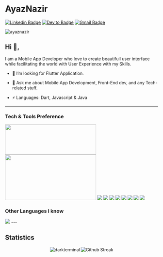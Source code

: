 # AyazNazir
 [![Linkedin Badge](https://img.shields.io/badge/-Ayaz-blue?style=flat-square&logo=Linkedin&logoColor=white&link=https://www.linkedin.com/in/ayaz-nazir-141a37203/)](https://www.linkedin.com/in/ayaz-nazir-141a37203/)
 [![Dev.to Badge](https://img.shields.io/badge/-@Ayaz-03a57a?style=flat-square&labelColor=000000&logo=dev.to&link=https://dev.com/@ayaznazir)](https://dev.to/ayaznazir)
[![Gmail Badge](https://img.shields.io/badge/-ayaznazir2002@gmail.com-c14438?style=flat-square&logo=Gmail&logoColor=white&link=mailto:ayaznazir2002@gmail.com)](mailto:ayaznazir2002@gmail.com)

<p align="left"> <img src="https://komarev.com/ghpvc/?username=ayaznazir&label=Profile%20views&color=0e75b6&style=flat" alt="ayaznazir" /> </p>


## Hi 👋, 
I am a Mobile App Developer who love to create beautifull user interface while facilitating the world with User Experience with my Skills.
 
 
 - 👯 I’m looking for Flutter Application.
 
 - 💬 Ask me about Mobile App Development, Front-End dev, and any Tech-related stuff.
 
 - ⚡ Languages:  Dart, Javascript & Java


 ---
 
 ### Tech & Tools Preference
<img src="https://storage.googleapis.com/cms-storage-bucket/6e19fee6b47b36ca613f.png" width="300" height="100">
<img src="https://ih1.redbubble.net/image.1161808169.7098/st,small,507x507-pad,600x600,f8f8f8.jpg" width="300" height="150">
<img src="https://img.shields.io/badge/-JavaScript-eed718?style=flat&logo=javascript&logoColor=ffffff">
<img src="https://img.shields.io/badge/-React-000000?style=flat&logo=react&logoColor=00c8ff">
<img src="https://img.shields.io/badge/-Firebase-FFA611?style=flat&logo=firebase&logoColor=FFFFFF">
<img src="http://img.shields.io/badge/-Google%20Cloud%20Platform-4285F4?style=flat&logo=google%20cloud&logoColor=white">
<img src="http://img.shields.io/badge/-Git-F1502F?style=flat&logo=git&logoColor=FFFFFF">
<img src="http://img.shields.io/badge/-Github-000000?style=flat&logo=github&logoColor=FFFFFF">
<img src="http://img.shields.io/badge/-VS%20Code-007ACC?style=flat&logo=visual%20studio%20code&logoColor=white">
<img src="http://img.shields.io/badge/-Heroku-430098?style=flat&logo=heroku&logoColor=white">


### Other Languages I know
<img src="http://img.shields.io/badge/-Typescript-F89820?style=flat&logo=typescript&logoColor=white">
---


## Statistics

<p align="center">
  <img align="center" src="https://github-readme-stats.vercel.app/api?username=ayaznazir&count_private=true&show_icons=true&theme=synthwave&hide_border=true" alt="darkterminal" />
  <img align="center" src="https://github-readme-streak-stats.herokuapp.com?user=ayaznazir&theme=synthwave&hide_border=true&date_format=M%20j%5B%2C%20Y%5D" alt="Github Streak" />
<!--   <img align="center" src="https://github-readme-stats.vercel.app/api/wakatime?username=ayaznazir&layout=compact&theme=synthwave&hide_border=true" alt="Wakatime"> -->
</p>
<!-- 
<!--## Statistics -->

<div>
<!--  <img height="154" src="https://github-readme-stats.vercel.app/api?username=ayaznazir&show_icons=true&theme=radical&count_private=true&hide=contribs" /> -->
<!--   <img height="154" src="https://github-readme-stats.vercel.app/api/top-langs/?username=ayaznazir&layout=compact&theme=radical&hide=php&langs_count=6" /> -->
<!--   <img height="150" src="https://github-readme-stats.vercel.app/api/wakatime?username=ayaznazir&layout=compact&theme=radical&langs_count=6" /> -->
</div>


